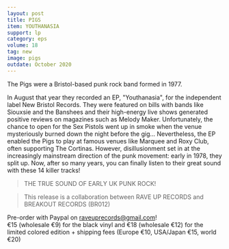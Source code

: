 ```yaml
---
layout: post
title: PIGS
item: YOUTHANASIA
support: lp
category: eps
volume: 18
tag: new
image: pigs
outdate: October 2020
---
```


The Pigs were a Bristol-based punk rock band formed in 1977. 

In August that year they recorded an EP, "Youthanasia", for the independent label New Bristol Records. They were featured on bills with bands like Siouxsie and the Banshees and their high-energy live shows generated positive reviews on magazines such as Melody Maker. Unfortunately, the chance to open for the Sex Pistols went up in smoke when the venue mysteriously burned down the night before the gig… Nevertheless, the EP enabled the Pigs to play at famous venues like Marquee and Roxy Club, often supporting The Cortinas. However, disillusionment set in at the increasingly mainstream direction of the punk movement: early in 1978, they split up. Now, after so many years, you can finally listen to their great sound with these 14 killer tracks!

> THE TRUE SOUND OF EARLY UK PUNK ROCK! 

> This release is a collaboration between RAVE UP RECORDS and BREAKOUT RECORDS (BR012)

Pre-order with Paypal on raveuprecords@gmail.com!<br>
€15 (wholesale €9) for the black vinyl and €18 (wholesale €12) for the limited colored edition + shipping fees (Europe €10, USA/Japan €15, world €20)

